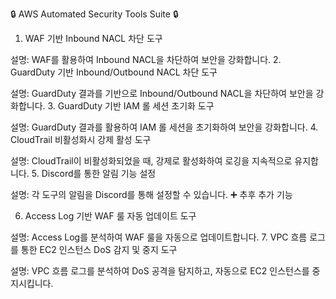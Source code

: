 
🔒 AWS Automated Security Tools Suite 🔒

1. WAF 기반 Inbound NACL 차단 도구

설명: WAF를 활용하여 Inbound NACL을 차단하여 보안을 강화합니다.
2. GuardDuty 기반 Inbound/Outbound NACL 차단 도구

설명: GuardDuty 결과를 기반으로 Inbound/Outbound NACL을 차단하여 보안을 강화합니다.
3. GuardDuty 기반 IAM 롤 세션 초기화 도구

설명: GuardDuty 결과를 활용하여 IAM 롤 세션을 초기화하여 보안을 강화합니다.
4. CloudTrail 비활성화시 강제 활성 도구

설명: CloudTrail이 비활성화되었을 때, 강제로 활성화하여 로깅을 지속적으로 유지합니다.
5. Discord를 통한 알림 기능 설정

설명: 각 도구의 알림을 Discord를 통해 설정할 수 있습니다.
➕ 추후 추가 기능

6. Access Log 기반 WAF 룰 자동 업데이트 도구

설명: Access Log를 분석하여 WAF 룰을 자동으로 업데이트합니다.
7. VPC 흐름 로그를 통한 EC2 인스턴스 DoS 감지 및 중지 도구

설명: VPC 흐름 로그를 분석하여 DoS 공격을 탐지하고, 자동으로 EC2 인스턴스를 중지시킵니다.
